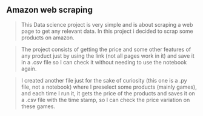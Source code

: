 ## Amazon web scraping

> This Data science project is very simple and is about scraping a web page to get any relevant data. In this project i decided to scrap some products on amazon.

> The project consists of getting the price and some other features of any product just by using the link (not all pages work in it) and save it in a .csv file so I can check it without needing to use the notebook again.

> I created another file just for the sake of curiosity (this one is a .py file, not a notebook) where I preselect some products (mainly games), and each time I run it, it gets the price of the products and saves it on a .csv file with the time stamp, so I can check the price variation on these games.